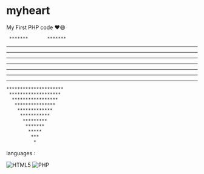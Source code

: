 # myheart

 My First PHP code ♥️😄
 
     *******       *******
   *********     *********
  ***********   ***********
 ************* *************
*****************************
 ***************************
  *************************
   ***********************
    *********************
     *******************
      *****************
       ***************
        *************
         ***********
          *********
           *******
            *****
             ***
              *

languages :

![HTML5](https://img.shields.io/badge/HTML5-E34F26?logo=HTML5&logoColor=white&style=for-the-badge)
![PHP](https://img.shields.io/badge/PHP-777BB4?logo=PHP&logoColor=white&style=for-the-badge)
